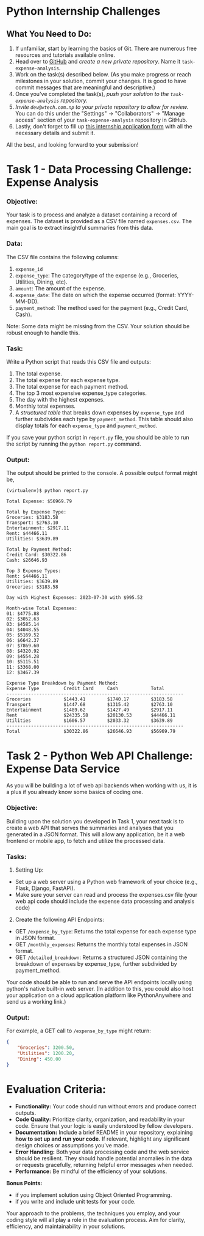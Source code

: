 # Python Internship Challenges
  
  
## What You Need to Do:
1. If unfamiliar, start by learning the basics of Git. There are numerous free resources and tutorials available online.
2. Head over to [GitHub](https://github.com/) and *create a new private repository*. Name it `task-expense-analysis`.
3. Work on the task(s) described below. (As you make progress or reach milestones in your solution, commit your changes. It is good to have commit messages that are meaningful and descriptive.)
4. Once you've completed the task(s), *push your solution to the `task-expense-analysis` repository.*
5. *Invite `dev@wtech.com.np` to your private repository to allow for review.* You can do this under the "Settings" -> "Collaborators" -> "Manage access" section of your `task-expense-analysis` repository in GitHub.
6. Lastly, don't forget to fill up [this internship application form](https://forms.gle/D6KsLwmUkvokyjoK6) with all the necessary details and submit it.

All the best, and looking forward to your submission!
  
  
# Task 1 - Data Processing Challenge: Expense Analysis

### **Objective:**
Your task is to process and analyze a dataset containing a record of expenses. The dataset is provided as a CSV file named `expenses.csv`. The main goal is to extract insightful summaries from this data.

### **Data:**
The CSV file contains the following columns:
1. `expense_id`
2. `expense_type`: The category/type of the expense (e.g., Groceries, Utilities, Dining, etc).
3. `amount`: The amount of the expense.
4. `expense_date`: The date on which the expense occurred (format: YYYY-MM-DD). 
5. `payment_method`: The method used for the payment (e.g., Credit Card, Cash).

Note: Some data might be missing from the CSV. Your solution should be robust enough to handle this.

### **Task:**
Write a Python script that reads this CSV file and outputs:

1. The total expense.
2. The total expense for each expense type.
3. The total expense for each payment method.
4. The top 3 most expensive expense_type categories.
5. The day with the highest expenses.
6. Monthly total expenses.
7. A *structured table* that breaks down expenses by `expense_type` and further subdivides each type by `payment_method`. This table should also display totals for each `expense_type` and `payment_method`.

If you save your python script in `report.py` file, you should be able to run the script by running the `python report.py` command.

### **Output:**
The output should be printed to the console. A possible output format might be,

```
(virtualenv)$ python report.py

Total Expense: $56969.79

Total by Expense Type:
Groceries: $3183.58
Transport: $2763.10
Entertainment: $2917.11
Rent: $44466.11
Utilities: $3639.89

Total by Payment Method:
Credit Card: $30322.86
Cash: $26646.93

Top 3 Expense Types:
Rent: $44466.11
Utilities: $3639.89
Groceries: $3183.58

Day with Highest Expenses: 2023-07-30 with $995.52

Month-wise Total Expenses:
01: $4775.88
02: $3052.63
03: $4585.14
04: $4048.55
05: $5169.52
06: $6642.37
07: $7869.60
08: $4320.92
09: $4554.28
10: $5115.51
11: $3368.00
12: $3467.39

Expense Type Breakdown by Payment Method:
Expense Type         Credit Card     Cash            Total          
-----------------------------------------------------------------
Groceries            $1443.41        $1740.17        $3183.58       
Transport            $1447.68        $1315.42        $2763.10       
Entertainment        $1489.62        $1427.49        $2917.11       
Rent                 $24335.58       $20130.53       $44466.11      
Utilities            $1606.57        $2033.32        $3639.89       
-----------------------------------------------------------------
Total                $30322.86       $26646.93       $56969.79
```
  
  
# Task 2 - Python Web API Challenge: Expense Data Service

As you will be building a lot of web api backends when working with us, it is a plus if you already know some basics of coding one.

### **Objective:**
Building upon the solution you developed in Task 1, your next task is to create a web API that serves the summaries and analyses that you generated in a JSON format. This will allow any application, be it a web frontend or mobile app, to fetch and utilize the processed data.

### **Tasks:**
1. Setting Up:
- Set up a web server using a Python web framework of your choice (e.g., Flask, Django, FastAPI).
- Make sure your server can read and process the expenses.csv file (your web api code should include the expense data processing and analysis code)

2. Create the following API Endpoints:
- GET `/expense_by_type`: Returns the total expense for each expense type in JSON format.
- GET `/monthly_expenses`: Returns the monthly total expenses in JSON format.
- GET `/detailed_breakdown`: Returns a structured JSON containing the breakdown of expenses by expense_type, further subdivided by payment_method.

Your code should be able to run and serve the API endpoints locally using python's native built-in web server. (In addition to this, you could also host your application on a cloud application platform like PythonAnywhere and send us a working link.)

### **Output:**
For example, a GET call to `/expense_by_type` might return:

```json
{
    "Groceries": 3200.50,
    "Utilities": 1200.20,
    "Dining": 450.00
}
```
  
  
# Evaluation Criteria:

- **Functionality:** Your code should run without errors and produce correct outputs.
- **Code Quality:** Prioritize clarity, organization, and readability in your code. Ensure that your logic is easily understood by fellow developers.
- **Documentation:** Include a brief README in your repository, explaining **how to set up and run your code**. If relevant, highlight any significant design choices or assumptions you've made.
- **Error Handling:** Both your data processing code and the web service should be resilient. They should handle potential anomalies in the data or requests gracefully, returning helpful error messages when needed.
- **Performance:** Be mindful of the efficiency of your solutions.

**Bonus Points:**
- if you implement solution using Object Oriented Programming.
- if you write and include unit tests for your code.

Your approach to the problems, the techniques you employ, and your coding style will all play a role in the evaluation process. Aim for clarity, efficiency, and maintainability in your solutions.

